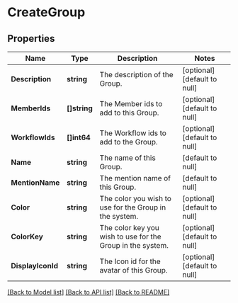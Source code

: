 # CreateGroup

## Properties
Name | Type | Description | Notes
------------ | ------------- | ------------- | -------------
**Description** | **string** | The description of the Group. | [optional] [default to null]
**MemberIds** | **[]string** | The Member ids to add to this Group. | [optional] [default to null]
**WorkflowIds** | **[]int64** | The Workflow ids to add to the Group. | [optional] [default to null]
**Name** | **string** | The name of this Group. | [default to null]
**MentionName** | **string** | The mention name of this Group. | [default to null]
**Color** | **string** | The color you wish to use for the Group in the system. | [optional] [default to null]
**ColorKey** | **string** | The color key you wish to use for the Group in the system. | [optional] [default to null]
**DisplayIconId** | **string** | The Icon id for the avatar of this Group. | [optional] [default to null]

[[Back to Model list]](../README.md#documentation-for-models) [[Back to API list]](../README.md#documentation-for-api-endpoints) [[Back to README]](../README.md)

